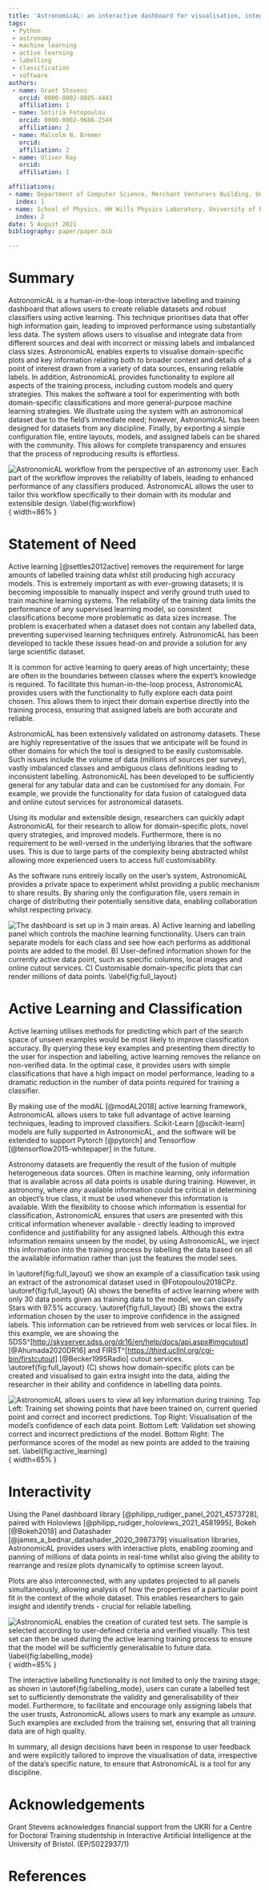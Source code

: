 ```yaml
---
title: 'AstronomicAL: an interactive dashboard for visualisation, integration and classification of data with Active Learning'
tags:
 - Python
 - astronomy
 - machine learning
 - active learning
 - labelling
 - classification
 - software
authors:
 - name: Grant Stevens
   orcid: 0000-0002-8885-4443
   affiliation: 1
 - name: Sotiria Fotopoulou
   orcid: 0000-0002-9686-254X
   affiliation: 2
 - name: Malcolm N. Bremer
   orcid:
   affiliation: 2
 - name: Oliver Ray
   orcid:
   affiliation: 1

affiliations:
- name: Department of Computer Science, Merchant Venturers Building, University of Bristol, Woodland Road, Bristol, BS8 1UB
  index: 1
- name: School of Physics, HH Wills Physics Laboratory, University of Bristol, Tyndall Avenue, Bristol, BS8 1TL
  index: 2
date: 5 August 2021
bibliography: paper/paper.bib

---
```


# Summary

AstronomicAL is a human-in-the-loop interactive labelling and training dashboard that allows users to create reliable datasets and robust classifiers using active learning. This technique prioritises data that offer high information gain, leading to improved performance using substantially less data. The system allows users to visualise and integrate data from different sources and deal with incorrect or missing labels and imbalanced class sizes. AstronomicAL enables experts to visualise domain-specific plots and key information relating both to broader context and details of a point of interest drawn from a variety of data sources, ensuring reliable labels. In addition, AstronomicAL provides functionality to explore all aspects of the training process, including custom models and query strategies. This makes the software a tool for experimenting with both domain-specific classifications and more general-purpose machine learning strategies. We illustrate using the system with an astronomical dataset due to the field’s immediate need; however, AstronomicAL has been designed for datasets from any discipline. Finally, by exporting a simple configuration file, entire layouts, models, and assigned labels can be shared with the community. This allows for complete transparency and ensures that the process of reproducing results is effortless.

![AstronomicAL workflow from the perspective of an astronomy user. Each part of the workflow improves the reliability of labels, leading to enhanced performance of any classifiers produced. AstronomicAL allows the user to tailor this workflow specifically to their domain with its modular and extensible design.  \label{fig:workflow}](paper/astronomicAL_diagram_portrait.png){ width=86% }

# Statement of Need

Active learning [@settles2012active] removes the requirement for large amounts of labelled training data whilst still producing high accuracy models. This is extremely important as with ever-growing datasets; it is becoming impossible to manually inspect and verify ground truth used to train machine learning systems. The reliability of the training data limits the performance of any supervised learning model, so consistent classifications become more problematic as data sizes increase. The problem is exacerbated when a dataset does not contain any labelled data, preventing supervised learning techniques entirely. AstronomicAL has been developed to tackle these issues head-on and provide a solution for any large scientific dataset.

It is common for active learning to query areas of high uncertainty; these are often in the boundaries between classes where the expert’s knowledge is required. To facilitate this human-in-the-loop process, AstronomicAL provides users with the functionality to fully explore each data point chosen. This allows them to inject their domain expertise directly into the training process, ensuring that assigned labels are both accurate and reliable.

AstronomicAL has been extensively validated on astronomy datasets. These are highly representative of the issues that we anticipate will be found in other domains for which the tool is designed to be easily customisable. Such issues include the volume of data (millions of sources per survey), vastly imbalanced classes and ambiguous class definitions leading to inconsistent labelling. AstronomicAL has been developed to be sufficiently general for any tabular data and can be customised for any domain. For example, we provide the functionality for data fusion of catalogued data and online cutout services for astronomical datasets.

Using its modular and extensible design, researchers can quickly adapt AstronomicAL for their research to allow for domain-specific plots, novel query strategies, and improved models. Furthermore, there is no requirement to be well-versed in the underlying libraries that the software uses. This is due to large parts of the complexity being abstracted whilst allowing more experienced users to access full customisability.

As the software runs entirely locally on the user’s system, AstronomicAL provides a private space to experiment whilst providing a public mechanism to share results. By sharing only the configuration file, users remain in charge of distributing their potentially sensitive data, enabling collaboration whilst respecting privacy.

![The dashboard is set up in 3 main areas. A) Active learning and labelling panel which controls the machine learning functionality. Users can train separate models for each class and see how each performs as additional points are added to the model. B) User-defined information shown for the currently active data point, such as specific columns, local images and online cutout services. C) Customisable domain-specific plots that can render millions of data points. \label{fig:full_layout}](paper/full_layout_browser_box.png)

# Active Learning and Classification

Active learning utilises methods for predicting which part of the search space of unseen examples would be most likely to improve classification accuracy. By querying these key examples and presenting them directly to the user for inspection and labelling, active learning removes the reliance on non-verified data. In the optimal case, it provides users with simple classifications that have a high impact on model performance, leading to a dramatic reduction in the number of data points required for training a classifier.

By making use of the modAL [@modAL2018] active learning framework, AstronomicAL allows users to take full advantage of active learning techniques, leading to improved classifiers. Scikit-Learn [@scikit-learn] models are fully supported in AstronomicAL, and the software will be extended to support Pytorch [@pytorch] and Tensorflow [@tensorflow2015-whitepaper] in the future.

Astronomy datasets are frequently the result of the fusion of multiple heterogeneous data sources. Often in machine learning, only information that is available across all data points is usable during training. However, in astronomy, where *any* available information could be critical in determining an object’s true class, it must be used whenever this information is available. With the flexibility to choose which information is essential for classification, AstronomicAL ensures that users are presented with this critical information whenever available - directly leading to improved confidence and justifiability for any assigned labels. Although this extra information remains unseen by the model, by using AstronomicAL, we inject this information into the training process by labelling the data based on all the available information rather than just the features the model sees.

In \autoref{fig:full_layout} we show an example of a classification task using an extract of the astronomical dataset used in @Fotopoulou2018CPz. \autoref{fig:full_layout} (A) shows the benefits of active learning where with only 30 data points given as training data to the model, we can classify Stars with 97.5% accuracy. \autoref{fig:full_layout} (B) shows the extra information chosen by the user to improve confidence in the assigned labels. This information can be retrieved from web services or local files. In this example, we are showing the SDSS^[http://skyserver.sdss.org/dr16/en/help/docs/api.aspx#imgcutout] [@Ahumada2020DR16] and FIRST^[https://third.ucllnl.org/cgi-bin/firstcutout] [@Becker1995Radio] cutout services. \autoref{fig:full_layout} (C) shows how domain-specific plots can be created and visualised to gain extra insight into the data, aiding the researcher in their ability and confidence in labelling data points.


![AstronomicAL allows users to view all key information during training. Top Left: Training set showing points that have been trained on, current queried point and correct and incorrect predictions. Top Right: Visualisation of the model’s confidence of each data point. Bottom Left: Validation set showing correct and incorrect predictions of the model. Bottom Right: The performance scores of the model as new points are added to the training set. \label{fig:active_learning}](paper/active_learning_1.png){ width=65% }

# Interactivity

Using the Panel dashboard library [@philipp_rudiger_panel_2021_4573728], paired with Holoviews [@philipp_rudiger_holoviews_2021_4581995], Bokeh [@Bokeh2018] and Datashader [@james_a_bednar_datashader_2020_3987379] visualisation libraries, AstronomicAL provides users with interactive plots, enabling zooming and panning of millions of data points in real-time whilst also giving the ability to rearrange and resize plots dynamically to optimise screen layout.

Plots are also interconnected, with any updates projected to all panels simultaneously, allowing analysis of how the properties of a particular point fit in the context of the whole dataset. This enables researchers to gain insight and identify trends - crucial for reliable labelling.

![AstronomicAL enables the creation of curated test sets. The sample is selected according to user-defined criteria and verified visually. This test set can then be used during the active learning training process to ensure that the model will be sufficiently generalisable to future data. \label{fig:labelling_mode}](paper/labelling_mode.png){ width=85% }

The interactive labelling functionality is not limited to only the training stage; as shown in \autoref{fig:labelling_mode}, users can curate a labelled test set to sufficiently demonstrate the validity and generalisability of their model. Furthermore, to facilitate and encourage only assigning labels that the user trusts, AstronomicAL allows users to mark any example as *unsure*. Such examples are excluded from the training set, ensuring that all training data are of high quality.

In summary, all design decisions have been in response to user feedback and were explicitly tailored to improve the visualisation of data, irrespective of the data’s specific nature, to ensure that AstronomicAL is a tool for any discipline.

# Acknowledgements

Grant Stevens acknowledges financial support from the UKRI for a Centre for Doctoral Training studentship in Interactive Artificial Intelligence at the University of Bristol. (EP/S022937/1)

# References
